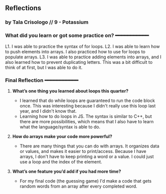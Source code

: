 ## **Reflections**
### **by Tala Crisologo // 9 - Potassium**

### **What did you learn or got some practice on? ━━━━━━━━━━━**
L1. I was able to practice the syntax of for loops.
L2. I was able to learn how to push elements into arrays. I also practiced how to use for loops to populate arrays.
L3. I was able to practice adding elements into arrays, and I also learned how to prevent duplicating letters. This was a bit difficult to think of at first, but I was able to do it.

### **Final Reflection ━━━━━━━━━━━**
1. **What’s one thing you learned about loops this quarter?**
   * I learned that do while loops are guaranteed to run the code block once. This was interesting because I didn't really use this loop last year, and I didn't know that. 
   * Learning how to do loops in JS. The syntax is similar to C++, but there are more possibilities, which means that I also have to learn what the language/syntax is able to do.

2. **How do arrays make your code more powerful?**
   * There are many things that you can do with arrays. It organizes data or values, and makes it easier to print/access. Because I have arrays, I don't have to keep printing a word or a value. I could just use a loop and the index of the element.

3. **What’s one feature you’d add if you had more time?**
   * For my final code (the guessing game) I'd make a code that gets random words from an array after every completed word.
